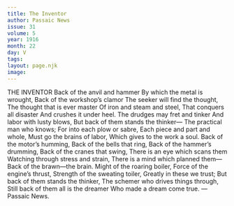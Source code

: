 ```yaml
---
title: The Inventor
author: Passaic News
issue: 31
volume: 5
year: 1916
month: 22
day: V
tags:
layout: page.njk
image:
---
```

THE INVENTOR       Back of the anvil and hammer    By which the metal is wrought,    Back of the workshop’s clamor    The seeker will find the thought,    The thought that is ever master    Of iron and steam and steel,    That conquers all disaster    And crushes it under heel.       The drudges may fret and tinker    And labor with lusty blows,    But back of them stands the thinker—    The practical man who knows;    For into each plow or sabre,    Each piece and part and whole,    Must go the brains of labor,    Which gives to the work a soul.       Back of the motor’s humming,    Back of the bells that ring,    Back of the hammer’s drumming,    Back of the cranes that swing,    There is an eye which scans them    Watching through stress and strain,    There is a mind which planned them—    Back of the brawn—the brain.       Might of the roaring boiler,    Force of the engine’s thrust,    Strength of the sweating toiler,    Greatly in these we trust;    But back of them stands the thinker,    The schemer who drives things through,    Still back of them all is the dreamer    Who made a dream come true.       —Passaic News.    

